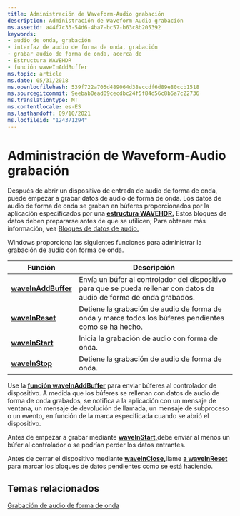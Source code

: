 ```yaml
---
title: Administración de Waveform-Audio grabación
description: Administración de Waveform-Audio grabación
ms.assetid: a44f7c33-54d6-4ba7-bc57-b63c8b205392
keywords:
- audio de onda, grabación
- interfaz de audio de forma de onda, grabación
- grabar audio de forma de onda, acerca de
- Estructura WAVEHDR
- función waveInAddBuffer
ms.topic: article
ms.date: 05/31/2018
ms.openlocfilehash: 539f722a705d489064d38eccdf6d89e80ccb1518
ms.sourcegitcommit: 9eebab0ead09cecdbc24f5f84d56c8b6a7c22736
ms.translationtype: MT
ms.contentlocale: es-ES
ms.lasthandoff: 09/10/2021
ms.locfileid: "124371294"
---
```

# <a name="managing-waveform-audio-recording"></a>Administración de Waveform-Audio grabación

Después de abrir un dispositivo de entrada de audio de forma de onda, puede empezar a grabar datos de audio de forma de onda. Los datos de audio de forma de onda se graban en búferes proporcionados por la aplicación especificados por una [**estructura WAVEHDR.**](/windows/win32/api/mmeapi/ns-mmeapi-wavehdr) Estos bloques de datos deben prepararse antes de que se utilicen; Para obtener más información, vea [Bloques de datos de audio.](audio-data-blocks.md)

Windows proporciona las siguientes funciones para administrar la grabación de audio con forma de onda.



| Función                                   | Descripción                                                                                |
|--------------------------------------------|--------------------------------------------------------------------------------------------|
| [**waveInAddBuffer**](/windows/win32/api/mmeapi/nf-mmeapi-waveinaddbuffer) | Envía un búfer al controlador del dispositivo para que se pueda rellenar con datos de audio de forma de onda grabados. |
| [**waveInReset**](/windows/win32/api/mmeapi/nf-mmeapi-waveinreset)         | Detiene la grabación de audio de forma de onda y marca todos los búferes pendientes como se ha hecho.                      |
| [**waveInStart**](/windows/win32/api/mmeapi/nf-mmeapi-waveinstart)         | Inicia la grabación de audio con forma de onda.                                                           |
| [**waveInStop**](/windows/win32/api/mmeapi/nf-mmeapi-waveinstop)           | Detiene la grabación de audio de forma de onda.                                                            |



 

Use la [**función waveInAddBuffer**](/windows/win32/api/mmeapi/nf-mmeapi-waveinaddbuffer) para enviar búferes al controlador de dispositivo. A medida que los búferes se rellenan con datos de audio de forma de onda grabados, se notifica a la aplicación con un mensaje de ventana, un mensaje de devolución de llamada, un mensaje de subproceso o un evento, en función de la marca especificada cuando se abrió el dispositivo.

Antes de empezar a grabar mediante [**waveInStart,**](/windows/win32/api/mmeapi/nf-mmeapi-waveinstart)debe enviar al menos un búfer al controlador o se podrían perder los datos entrantes.

Antes de cerrar el dispositivo mediante [**waveInClose,**](/windows/win32/api/mmeapi/nf-mmeapi-waveinclose)llame [**a waveInReset**](/windows/win32/api/mmeapi/nf-mmeapi-waveinreset) para marcar los bloques de datos pendientes como se está haciendo.

## <a name="related-topics"></a>Temas relacionados

<dl> <dt>

[Grabación de audio de forma de onda](recording-waveform-audio.md)
</dt> </dl>

 

 